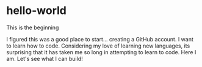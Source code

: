 # hello-world
This is the beginning

I figured this was a good place to start... creating a GitHub account. I want to learn how to code. Considering my love of learning new languages, its surprising that it has taken me so long in attempting to learn to code. Here I am. Let's see what I can build!
